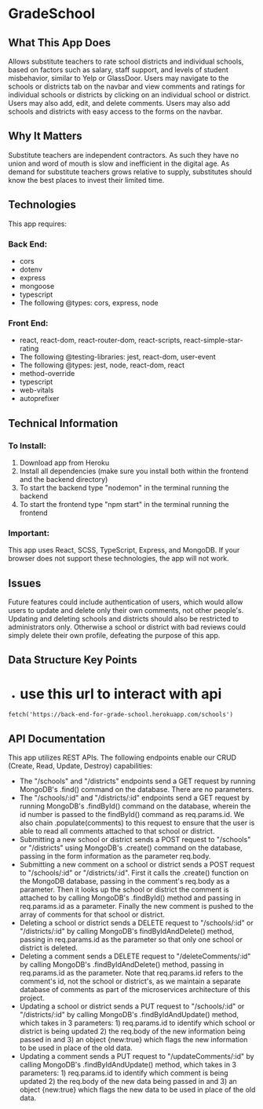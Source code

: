 # GradeSchool

## What This App Does
Allows substitute teachers to rate school districts and individual schools, based on factors such as salary, staff support, and levels of student misbehavior, similar to Yelp or GlassDoor. Users may navigate to the schools or districts tab on the navbar and  view comments and ratings for individual schools or districts by clicking on an individual school or district. Users may also add, edit, and delete comments. Users may also add schools and districts with easy access to the forms on the navbar. 

## Why It Matters
Substitute teachers are independent contractors. As such they have no union and word of mouth is slow and inefficient in the digital age. As demand for substitute teachers grows relative to supply, substitutes should know the best places to invest their limited time. 

## Technologies
This app requires:
### Back End:
*   cors
*   dotenv
*   express
*   mongoose
*   typescript
*   The following @types: cors, express, node
### Front End:
*   react, react-dom, react-router-dom, react-scripts, react-simple-star-rating
*   The following @testing-libraries: jest, react-dom, user-event
*   The following @types: jest, node, react-dom, react
*   method-override
*   typescript
*   web-vitals
*   autoprefixer

## Technical Information

### To Install:
1.   Download app from Heroku
2.   Install all dependencies (make sure you install both within the frontend and the backend directory)
3.   To start the backend type "nodemon" in the terminal running the backend
4.   To start the frontend type "npm start" in the terminal running the frontend

### Important:
This app uses React, SCSS, TypeScript, Express, and MongoDB. If your browser does not support these technologies, the app will not work.

## Issues

Future features could include authentication of users, which would allow users to update and delete only their own comments, not other people's. Updating and deleting schools and districts should also be restricted to administrators only. Otherwise a school or district with bad reviews could simply delete their own profile, defeating the purpose of this app. 

## Data Structure Key Points
- # use this url to interact with api 

```
fetch('https://back-end-for-grade-school.herokuapp.com/schools')
```

## API Documentation
This app utilizes REST APIs. The following endpoints enable our CRUD (Create, Read, Update, Destroy) capabilities:
*   The "/schools" and "/districts" endpoints send a GET request by running MongoDB's .find() command on the database. There are no parameters.
*   The "/schools/:id" and "/districts/:id" endpoints send a GET request by running MongoDB's .findById() command on the database, wherein the id number is passed to the findById() command as req.params.id. We also chain .populate(comments) to this request to ensure that the user is able to read all comments attached to that school or district.
*   Submitting a new school or district sends a POST request to "/schools" or "/districts" using MongoDB's .create() command on the database, passing in the form information as the parameter req.body. 
*   Submitting a new comment on a school or district sends a POST request to "/schools/:id" or "/districts/:id". First it calls the .create() function on the MongoDB database, passing in the comment's req.body as a parameter. Then it looks up the school or district the comment is attached to by calling MongoDB's .findById() method and passing in req.params.id as a parameter. Finally the new comment is pushed to the array of comments for that school or district.
*   Deleting a school or district sends a DELETE request to "/schools/:id" or "/districts/:id" by calling MongoDB's findByIdAndDelete() method, passing in req.params.id as the parameter so that only one school or district is deleted.
*   Deleting a comment sends a DELETE request to "/deleteComments/:id" by calling MongoDB's .findByIdAndDelete() method, passing in req.params.id as the parameter. Note that req.params.id refers to the comment's id, not the school or district's, as we maintain a separate database of comments as part of the microservices architecture of this project.
*   Updating a school or district sends a PUT request to "/schools/:id" or "/districts/:id" by calling MongoDB's .findByIdAndUpdate() method, which takes in 3 parameters: 1) req.params.id to identify which school or district is being updated 2) the req.body of the new information being passed in and 3) an object {new:true} which flags the new information to be used in place of the old data.
*   Updating a comment sends a PUT request to "/updateComments/:id" by calling MongoDB's .findByIdAndUpdate() method, which takes in 3 parameters: 1) req.params.id to identify which comment is being updated 2) the req.body of the new data being passed in and 3) an object {new:true} which flags the new data to be used in place of the old data.

